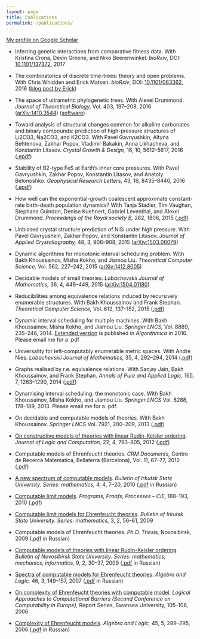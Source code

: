 ```yaml
---
layout: page
title: Publications
permalink: /publications/
---
```


[My profile on Google Scholar](https://scholar.google.co.nz/citations?user=coK1R-kAAAAJ&amp;sortby=pubdate)

- Inferring genetic interactions from comparative fitness data.
  With Kristina Crona, Devin Greene, and Niko Beerenwinkel.
  <i>bioRxiv</i>, DOI: [10.1101/137372](https://doi.org/10.1101/137372), 2017

- The combinatorics of discrete time-trees: theory and open problems.
  With Chris Whidden and Erick Matsen.
  <i>bioRxiv</i>, DOI: [10.1101/063362](http://dx.doi.org/10.1101/063362), 2016
  ([blog post by Erick](http://matsen.fredhutch.org/general/2016/07/11/discrete-time-tree.html))

- The space of ultrametric phylogenetic trees.
  With Alexei Drummond.
  <i>Journal of Theoretical Biology,</i> Vol. 403, 197–208, 2016
  ([arXiv:1410.3544](http://arxiv.org/abs/1410.3544)) ([software](https://github.com/gavruskin/tauGeodesic/))

- Toward analysis of structural changes common for alkaline carbonates and binary compounds: prediction of high-pressure structures of Li2CO3, Na2CO3, and K2CO3.
  With Pavel Gavryushkin, Altyna Behtenova, Zakhar Popov, Vladimir Bakakin, Anna Likhacheva, and Konstantin Litasov.
  <i>Crystal Growth &amp; Design,</i> 16, 10, 5612–5617, 2016
  ([.epdf](http://pubs.acs.org/doi/pdf/10.1021/acs.cgd.5b01793))

- Stability of B2-type FeS at Earth’s inner core pressures.
  With Pavel Gavryushkin, Zakhar Popov, Konstantin Litasov, and Anatoly Belonoshko.
  <i>Geophysical Research Letters,</i> 43, 16, 8435–8440, 2016
  ([.epdf](http://onlinelibrary.wiley.com/doi/10.1002/2016GL069374/epdf))

- How well can the exponential-growth coalescent approximate constant-rate birth-death population dynamics?
  With Tanja Stadler, Tim Vaughan, Stephane Guindon, Denise Kuehnert, Gabriel Leventhal, and Alexei Drummond.
  <i>Proceedings of the Royal society B,</i> 282, 1806, 2015
  ([.pdf](http://rspb.royalsocietypublishing.org/content/royprsb/282/1806/20150420.full.pdf))

- Unbiased crystal structure prediction of NiSi under high pressure.
  With Pavel Gavryushkin, Zakhar Popov, and Konstantin Litasov.
  <i>Journal of Applied Crystallography,</i> 48, 3, 906–908, 2015
  ([arXiv:1503.06079](http://arxiv.org/abs/1503.06079))

- Dynamic algorithms for monotonic interval scheduling problem.
  With Bakh Khoussainov, Misha Kokho, and Jiamou Liu.
  <i>Theoretical Computer Science,</i> Vol. 562, 227–242, 2015
  ([arXiv:1412.8005](http://arxiv.org/abs/1412.8005))

- Decidable models of small theories.
  <i>Lobachevskii Journal of Mathematics,</i> 36, 4, 446–449, 2015
  ([arXiv:1504.01180](http://arxiv.org/abs/1504.01180))

- Reducibilities among equivalence relations induced by recursively enumerable structures.
  With Bakh Khoussainov and Frank Stephan.
  <i>Theoretical Computer Science,</i> Vol. 612, 137–152, 2015
  ([.pdf](http://gavruskin.github.io/gks.pdf))

- Dynamic interval scheduling for multiple machines.
  With Bakh Khoussainov, Misha Kokho, and Jiamou Liu.
  <i>Springer LNCS,</i> Vol. 8889, 235–246, 2014.
  [Extended version](http://link.springer.com/article/10.1007/s00453-016-0148-5) is published in <i>Algorithmica</i> in 2016.
  Please email me for a .pdf

- Universality for left-computably enumerable metric spaces.
  With Andre Nies.
  <i>Lobachevskii Journal of Mathematics,</i> 35, 4, 292–294, 2014
  ([.pdf](https://www.dropbox.com/s/iy1vmyyg6ugc1en/Apr2014GavruskinNies_web.pdf))

- Graphs realised by r.e. equivalence relations.
  With Sanjay Jain, Bakh Khoussainov, and Frank Stephan.
  <i>Annals of Pure and Applied Logic, </i> 165, 7, 1263–1290, 2014
  ([.pdf](https://gavruskin.github.io/gjks.pdf))

- Dynamising interval scheduling: the monotonic case.
  With Bakh Khoussainov, Misha Kokho, and Jiamou Liu.
  <i>Springer LNCS</i> Vol. 8288, 178–189, 2013.
  Please email me for a .pdf

- On decidable and computable models of theories.
  With Bakh Khoussainov.
  <i>Springer LNCS</i> Vol. 7921, 200–209, 2013
  ([.pdf](https://www.dropbox.com/s/xqsof7m1ubow4bc/GK2012finalWeb.pdf))

- [On constructive models of theories with linear Rudin-Keisler ordering](http://logcom.oxfordjournals.org/content/22/4/793).
  <i>Journal of Logic and Computation,</i> 22, 4, 793–805, 2012
  ([.pdf](https://sites.google.com/a/gavruskin.com/alexander/publications/2009.pdf?attredirects=0))

- Computable models of Ehrenfeucht theories.
  <i>CRM Documents,</i> Centre de Recerca Matematica, Bellaterra (Barcelona), Vol. 11, 67–77, 2012
  ([.pdf](https://sites.google.com/a/gavruskin.com/alexander/publications/2011.pdf?attredirects=0))

- [A new spectrum of computable models](http://isu.ru/izvestia/journal.html?journal=o-1375-1292905343159).
  <i>Bulletin of Irkutsk State University. Series: mathematics,</i> 4, 4, 7–20, 2010
  ([.pdf](https://sites.google.com/a/gavruskin.com/alexander/publications/2010-2.pdf?attredirects=0) in Russian)

- [Computable limit models](http://www.cie2010.uac.pt/contents/accepted_papers.html).
  <i>Programs, Proofs, Processes – CiE,</i> 188–193, 2010
  ([.pdf](https://sites.google.com/a/gavruskin.com/alexander/publications/2010.pdf?attredirects=0))

- [Computable limit models for Ehrenfeucht theories](http://isu.ru/izvestia/journal.html?journal=o-761-1271828572833).
  <i>Bulletin of Irkutsk State University. Series: mathematics,</i> 3, 2, 56–61, 2009

- Computable models of Ehrenfeucht theories.
  <i>Ph.D. Thesis,</i> Novosibirsk, 2009
  ([.pdf](https://sites.google.com/a/gavruskin.com/alexander/publications/thesis.pdf?attredirects=0) in Russian)

- [Computable models of theories with linear Rudin-Keisler ordering](http://www.nsu.ru/vestnik/math/list.html).
  <i>Bulletin of Novosibirsk State University. Series: mathematics, mechanics, informatics,</i> 9, 2, 30–37, 2009
  ([.pdf](https://sites.google.com/a/gavruskin.com/alexander/publications/2009-2.pdf?attredirects=0) in Russian)

- [ Spectra of computable models for Ehrenfeucht theories](http://www.springerlink.com/content/3p72n5621670q252/?p=2d76f72ad7f94334982bdc772a70ef1c&amp;pi=0).
  <i>Algebra and Logic,</i> 46, 3, 149–157, 2007
  ([.pdf](https://sites.google.com/a/gavruskin.com/alexander/publications/2006.pdf?attredirects=0) in Russian)

- [On complexity of Ehrenfeucht theories with computable model](http://www.cs.swan.ac.uk/cie06/giveabs.php?109).
  <i>Logical Approaches to Computational Barriers (Second Conference on Computability in Europe),</i> Report Series, Swansea University, 105–108, 2006

- [Complexity of Ehrenfeucht models](http://www.springerlink.com/content/x8545j2752463772/).
  <i>Algebra and Logic,</i> 45, 5, 289–295, 2006
  ([.pdf](https://sites.google.com/a/gavruskin.com/alexander/publications/2004.pdf?attredirects=0) in Russian)

